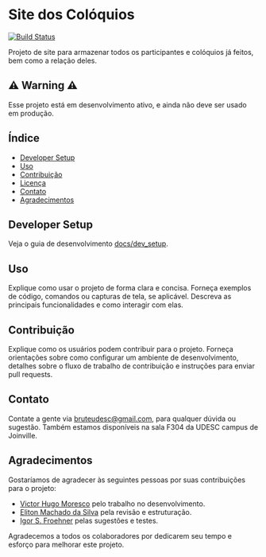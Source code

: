 # Site dos Colóquios
[![Build Status](https://travis-ci.org/colquios/colquios.svg?branch=master)](https://travis-ci.org/colquios/colquios)

Projeto de site para armazenar todos os participantes e colóquios já feitos, bem como a relação deles.

## ⚠️ Warning ⚠️

Esse projeto está em desenvolvimento ativo, e ainda não deve ser usado em produção.

## Índice

- [Developer Setup](#developer-setup)
- [Uso](#uso)
- [Contribuição](#contribuição)
- [Licença](#licença)
- [Contato](#contato)
- [Agradecimentos](#agradecimentos)

## Developer Setup

Veja o guia de desenvolvimento [docs/dev_setup](docs/dev_setup.md).

## Uso

Explique como usar o projeto de forma clara e concisa. Forneça exemplos de código, comandos ou capturas de tela, se aplicável. Descreva as principais funcionalidades e como interagir com elas.

## Contribuição

Explique como os usuários podem contribuir para o projeto. Forneça orientações sobre como configurar um ambiente de desenvolvimento, detalhes sobre o fluxo de trabalho de contribuição e instruções para enviar pull requests.

## Contato

Contate a gente via [bruteudesc@gmail.com](mailto:bruteudesc@gmail.com]), para qualquer dúvida ou sugestão. Também estamos disponíveis na sala F304 da UDESC campus de Joinville.

## Agradecimentos

Gostaríamos de agradecer às seguintes pessoas por suas contribuições para o projeto:

- [Victor Hugo Moresco](https://github.com/Korhal-lul) pelo trabalho no desenvolvimento.
- [Eliton Machado da Silva](https://github.com/EMachad0) pela revisão e estruturação.
- [Igor S. Froehner](https://github.com/IgorFroehner) pelas sugestões e testes.

Agradecemos a todos os colaboradores por dedicarem seu tempo e esforço para melhorar este projeto.
